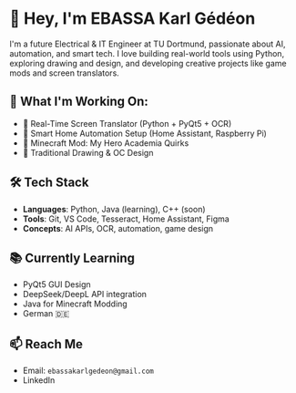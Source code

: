 # 👋 Hey, I'm EBASSA Karl Gédéon

I'm a future Electrical & IT Engineer at TU Dortmund, passionate about AI, automation, and smart tech. I love building real-world tools using Python, exploring drawing and design, and developing creative projects like game mods and screen translators.

## 🚀 What I'm Working On:
- 🔧 Real-Time Screen Translator (Python + PyQt5 + OCR)
- 🏡 Smart Home Automation Setup (Home Assistant, Raspberry Pi)
- 🧬 Minecraft Mod: My Hero Academia Quirks
- 🎨 Traditional Drawing & OC Design

## 🛠 Tech Stack
- **Languages**: Python, Java (learning), C++ (soon)
- **Tools**: Git, VS Code, Tesseract, Home Assistant, Figma
- **Concepts**: AI APIs, OCR, automation, game design

## 📚 Currently Learning
- PyQt5 GUI Design  
- DeepSeek/DeepL API integration  
- Java for Minecraft Modding  
- German 🇩🇪

## 📫 Reach Me
- Email: `ebassakarlgedeon@gmail.com`
- LinkedIn

